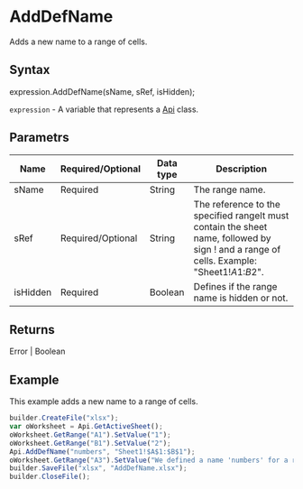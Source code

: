 # AddDefName

Adds a new name to a range of cells.

## Syntax

expression.AddDefName(sName, sRef, isHidden);

`expression` - A variable that represents a [Api](../Api.md) class.

## Parametrs

| **Name** | **Required/Optional** | **Data type** | **Description** |
| ------------- | ------------- | ------------- | ------------- |
| sName | Required | String | The range name. |
| sRef | Required/Optional | String | The reference to the specified rangeIt must contain the sheet name, followed by sign ! and a range of cells. Example: "Sheet1!$A$1:$B$2". |
| isHidden | Required | Boolean | Defines if the range name is hidden or not. |

## Returns

Error &#124; Boolean

## Example

This example adds a new name to a range of cells.

```javascript
builder.CreateFile("xlsx");
var oWorksheet = Api.GetActiveSheet();
oWorksheet.GetRange("A1").SetValue("1");
oWorksheet.GetRange("B1").SetValue("2");
Api.AddDefName("numbers", "Sheet1!$A$1:$B$1");
oWorksheet.GetRange("A3").SetValue("We defined a name 'numbers' for a range of cells A1:B1.");
builder.SaveFile("xlsx", "AddDefName.xlsx");
builder.CloseFile();
```